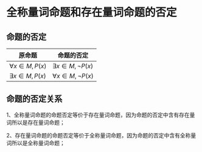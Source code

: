# 全称量词命题和存在量词命题的否定

## 命题的否定

| 原命题 | 命题的否定 |
|---|---|
| $\forall x \in M,P(x)$ | $\exists x \in M,\lnot P(x)$ |
| $\exists x \in M,P(x)$ | $\forall x \in M,\lnot P(x)$ |

## 命题的否定关系
1、全称量词命题的命题否定等价于存在量词命题，因为命题的否定中含有存在量词所以是存在量词命题；

2、存在量词命题的命题否定等价于全称量词命题，因为命题的否定中含有全称量词所以是全称量词命题；
